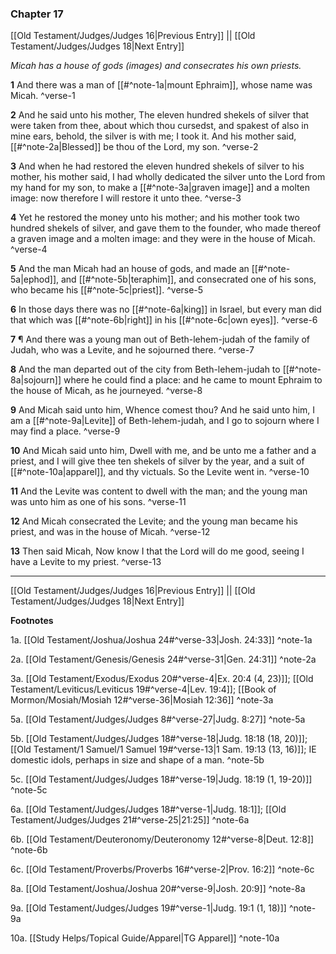 ### Chapter 17

[[Old Testament/Judges/Judges 16|Previous Entry]]  ||  [[Old Testament/Judges/Judges 18|Next Entry]]

*Micah has a house of gods (images) and consecrates his own priests.*

**1**  And there was a man of [[#^note-1a|mount Ephraim]], whose name was Micah. ^verse-1

**2**  And he said unto his mother, The eleven hundred shekels of silver that were taken from thee, about which thou cursedst, and spakest of also in mine ears, behold, the silver is with me; I took it. And his mother said, [[#^note-2a|Blessed]] be thou of the Lord, my son. ^verse-2

**3**  And when he had restored the eleven hundred shekels of silver to his mother, his mother said, I had wholly dedicated the silver unto the Lord from my hand for my son, to make a [[#^note-3a|graven image]] and a molten image: now therefore I will restore it unto thee. ^verse-3

**4**  Yet he restored the money unto his mother; and his mother took two hundred shekels of silver, and gave them to the founder, who made thereof a graven image and a molten image: and they were in the house of Micah. ^verse-4

**5**  And the man Micah had an house of gods, and made an [[#^note-5a|ephod]], and [[#^note-5b|teraphim]], and consecrated one of his sons, who became his [[#^note-5c|priest]]. ^verse-5

**6**  In those days there was no [[#^note-6a|king]] in Israel, but every man did that which was [[#^note-6b|right]] in his [[#^note-6c|own eyes]]. ^verse-6

**7**  ¶ And there was a young man out of Beth-lehem-judah of the family of Judah, who was a Levite, and he sojourned there. ^verse-7

**8**  And the man departed out of the city from Beth-lehem-judah to [[#^note-8a|sojourn]] where he could find a place: and he came to mount Ephraim to the house of Micah, as he journeyed. ^verse-8

**9**  And Micah said unto him, Whence comest thou? And he said unto him, I am a [[#^note-9a|Levite]] of Beth-lehem-judah, and I go to sojourn where I may find a place. ^verse-9

**10**  And Micah said unto him, Dwell with me, and be unto me a father and a priest, and I will give thee ten shekels of silver by the year, and a suit of [[#^note-10a|apparel]], and thy victuals. So the Levite went in. ^verse-10

**11**  And the Levite was content to dwell with the man; and the young man was unto him as one of his sons. ^verse-11

**12**  And Micah consecrated the Levite; and the young man became his priest, and was in the house of Micah. ^verse-12

**13**  Then said Micah, Now know I that the Lord will do me good, seeing I have a Levite to my priest. ^verse-13


---
[[Old Testament/Judges/Judges 16|Previous Entry]]  ||  [[Old Testament/Judges/Judges 18|Next Entry]]


**Footnotes**


1a. [[Old Testament/Joshua/Joshua 24#^verse-33|Josh. 24:33]] ^note-1a

2a. [[Old Testament/Genesis/Genesis 24#^verse-31|Gen. 24:31]] ^note-2a

3a. [[Old Testament/Exodus/Exodus 20#^verse-4|Ex. 20:4 (4, 23)]]; [[Old Testament/Leviticus/Leviticus 19#^verse-4|Lev. 19:4]]; [[Book of Mormon/Mosiah/Mosiah 12#^verse-36|Mosiah 12:36]] ^note-3a

5a. [[Old Testament/Judges/Judges 8#^verse-27|Judg. 8:27]] ^note-5a

5b. [[Old Testament/Judges/Judges 18#^verse-18|Judg. 18:18 (18, 20)]]; [[Old Testament/1 Samuel/1 Samuel 19#^verse-13|1 Sam. 19:13 (13, 16)]]; IE domestic idols, perhaps in size and shape of a man.  ^note-5b

5c. [[Old Testament/Judges/Judges 18#^verse-19|Judg. 18:19 (1, 19-20)]] ^note-5c

6a. [[Old Testament/Judges/Judges 18#^verse-1|Judg. 18:1]]; [[Old Testament/Judges/Judges 21#^verse-25|21:25]] ^note-6a

6b. [[Old Testament/Deuteronomy/Deuteronomy 12#^verse-8|Deut. 12:8]] ^note-6b

6c. [[Old Testament/Proverbs/Proverbs 16#^verse-2|Prov. 16:2]] ^note-6c

8a. [[Old Testament/Joshua/Joshua 20#^verse-9|Josh. 20:9]] ^note-8a

9a. [[Old Testament/Judges/Judges 19#^verse-1|Judg. 19:1 (1, 18)]] ^note-9a

10a. [[Study Helps/Topical Guide/Apparel|TG Apparel]] ^note-10a